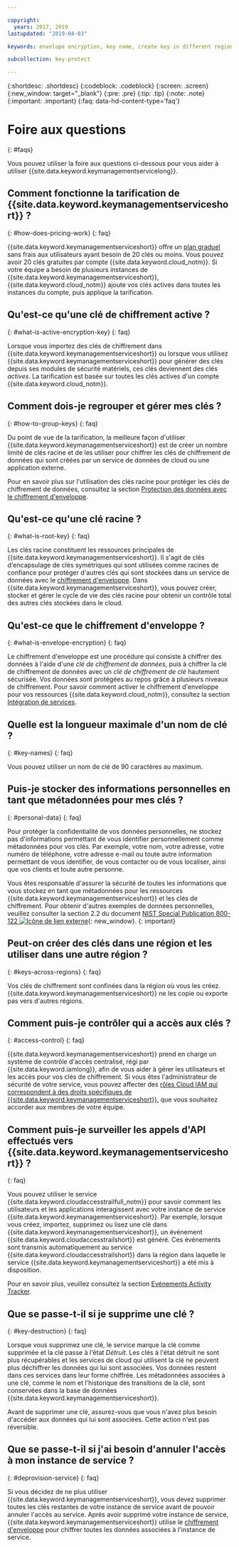 ```yaml
---

copyright:
  years: 2017, 2019
lastupdated: "2019-04-03"

keywords: envelope encryption, key name, create key in different region, delete service instance

subcollection: key-protect

---
```


{:shortdesc: .shortdesc}
{:codeblock: .codeblock}
{:screen: .screen}
{:new_window: target="_blank"}
{:pre: .pre}
{:tip: .tip}
{:note: .note}
{:important: .important}
{:faq: data-hd-content-type='faq'}

# Foire aux questions
{: #faqs}

Vous pouvez utiliser la foire aux questions ci-dessous pour vous aider à utiliser {{site.data.keyword.keymanagementservicelong}}.

## Comment fonctionne la tarification de {{site.data.keyword.keymanagementserviceshort}} ?
{: #how-does-pricing-work}
{: faq}

{{site.data.keyword.keymanagementserviceshort}} offre un [plan graduel](https://{DomainName}/catalog/services/key-protect) sans frais aux utilisateurs ayant besoin de 20 clés ou moins. Vous pouvez avoir 20 clés gratuites par compte {{site.data.keyword.cloud_notm}}. Si votre équipe a besoin de plusieurs instances de {{site.data.keyword.keymanagementserviceshort}}, {{site.data.keyword.cloud_notm}} ajoute vos clés actives dans toutes les instances du compte, puis applique la tarification. 

## Qu'est-ce qu'une clé de chiffrement active ?
{: #what-is-active-encryption-key}
{: faq}

Lorsque vous importez des clés de chiffrement dans {{site.data.keyword.keymanagementserviceshort}} ou lorsque vous utilisez {{site.data.keyword.keymanagementserviceshort}} pour générer des clés depuis ses modules de sécurité matériels, ces clés deviennent des clés _actives_. La tarification est basée sur toutes les clés actives d'un compte {{site.data.keyword.cloud_notm}}. 

## Comment dois-je regrouper et gérer mes clés ?
{: #how-to-group-keys}
{: faq}

Du point de vue de la tarification, la meilleure façon d'utiliser {{site.data.keyword.keymanagementserviceshort}} est de créer un nombre limité de clés racine et de les utiliser pour chiffrer les clés de chiffrement de données qui sont créées par un service de données de cloud ou une application externe. 

Pour en savoir plus sur l'utilisation des clés racine pour protéger les clés de chiffrement de données, consultez la section [Protection des données avec le chiffrement d'enveloppe](/docs/services/key-protect?topic=key-protect-envelope-encryption).

## Qu'est-ce qu'une clé racine ?
{: #what-is-root-key}
{: faq}

Les clés racine constituent les ressources principales de {{site.data.keyword.keymanagementserviceshort}}. Il s'agit de clés d'encapsulage de clés symétriques qui sont utilisées comme racines de confiance pour protéger d'autres clés qui sont stockées dans un service de données avec le [chiffrement d'enveloppe](/docs/services/key-protect?topic=key-protect-envelope-encryption). Dans {{site.data.keyword.keymanagementserviceshort}}, vous pouvez créer, stocker et gérer le cycle de vie des clés racine pour obtenir un contrôle total des autres clés stockées dans le cloud. 

## Qu'est-ce que le chiffrement d'enveloppe ?
{: #what-is-envelope-encryption}
{: faq}

Le chiffrement d'enveloppe est une procédure qui consiste à chiffrer des données à l'aide d'une _clé de chiffrement de données_, puis à chiffrer la clé de chiffrement de données avec un _clé de chiffrement de clé_ hautement sécurisée.  Vos données sont protégées au repos grâce à plusieurs niveaux de chiffrement. Pour savoir comment activer le chiffrement d'enveloppe pour vos ressources {{site.data.keyword.cloud_notm}}, consultez la section [Intégration de services](/docs/services/key-protect?topic=key-protect-integrate-services).

## Quelle est la longueur maximale d'un nom de clé ?
{: #key-names}
{: faq}

Vous pouvez utiliser un nom de clé de 90 caractères au maximum.

## Puis-je stocker des informations personnelles en tant que métadonnées pour mes clés ?
{: #personal-data}
{: faq}

Pour protéger la confidentialité de vos données personnelles, ne stockez pas d'informations permettant de vous identifier personnellement comme métadonnées pour vos clés. Par exemple, votre nom, votre adresse, votre numéro de téléphone, votre adresse e-mail ou toute autre information permettant de vous identifier, de vous contacter ou de vous localiser, ainsi que vos clients et toute autre personne.

Vous êtes responsable d'assurer la sécurité de toutes les informations que vous stockez en tant que métadonnées pour les ressources {{site.data.keyword.keymanagementserviceshort}} et les clés de chiffrement. Pour obtenir d'autres exemples de données personnelles, veuillez consulter la section 2.2 du document [NIST Special Publication 800-122 ![Icône de lien externe](../../icons/launch-glyph.svg "Icône de lien externe")](https://www.nist.gov/publications/guide-protecting-confidentiality-personally-identifiable-information-pii){: new_window}.
{: important}

## Peut-on créer des clés dans une région et les utiliser dans une autre région ?
{: #keys-across-regions}
{: faq}

Vos clés de chiffrement sont confinées dans la région où vous les créez. {{site.data.keyword.keymanagementserviceshort}} ne les copie ou exporte pas vers d'autres régions.

## Comment puis-je contrôler qui a accès aux clés ?
{: #access-control}
{: faq}

{{site.data.keyword.keymanagementserviceshort}} prend en charge un système de contrôle d'accès centralisé, régi par {{site.data.keyword.iamlong}}, afin de vous aider à gérer les utilisateurs et les accès pour vos clés de chiffrement. Si vous êtes l'administrateur de sécurité de votre service, vous pouvez affecter des [rôles Cloud IAM qui correspondent à des droits spécifiques de {{site.data.keyword.keymanagementserviceshort}}](/docs/services/key-protect?topic=key-protect-manage-access#roles), que vous souhaitez accorder aux membres de votre équipe.

## Comment puis-je surveiller les appels d'API effectués vers {{site.data.keyword.keymanagementserviceshort}} ?
{: faq}

Vous pouvez utiliser le service {{site.data.keyword.cloudaccesstrailfull_notm}} pour savoir comment les utilisateurs et les applications interagissent avec votre instance de service {{site.data.keyword.keymanagementserviceshort}}. Par exemple, lorsque vous créez, importez, supprimez ou lisez une clé dans {{site.data.keyword.keymanagementserviceshort}}, un événement {{site.data.keyword.cloudaccesstrailshort}} est généré. Ces événements sont transmis automatiquement au service {{site.data.keyword.cloudaccesstrailshort}} dans la région dans laquelle le service {{site.data.keyword.keymanagementserviceshort}} a été mis à disposition.

Pour en savoir plus, veuillez consultez la section [Evénements Activity Tracker](/docs/services/key-protect?topic=key-protect-activity-tracker-events).

## Que se passe-t-il si je supprime une clé ?
{: #key-destruction}
{: faq}

Lorsque vous supprimez une clé, le service marque la clé comme supprimée et la clé passe à l'état _Détruit_. Les clés à l'état détruit ne sont plus récupérables et les services de cloud qui utilisent la clé ne peuvent plus déchiffrer les données qui lui sont associées. Vos données restent dans ces services dans leur forme chiffrée. Les métadonnées associées à une clé, comme le nom et l'historique des transitions de la clé, sont conservées dans la base de données {{site.data.keyword.keymanagementserviceshort}}. 

Avant de supprimer une clé, assurez-vous que vous n'avez plus besoin d'accéder aux données qui lui sont associées. Cette action n'est pas réversible.

## Que se passe-t-il si j'ai besoin d'annuler l'accès à mon instance de service ?
{: #deprovision-service}
{: faq}

Si vous décidez de ne plus utiliser {{site.data.keyword.keymanagementserviceshort}}, vous devez supprimer toutes les clés restantes de votre instance de service avant de pouvoir annuler l'accès au service. Après avoir supprimé votre instance de service, {{site.data.keyword.keymanagementserviceshort}} utilise le [chiffrement d'enveloppe](/docs/services/key-protect?topic=key-protect-envelope-encryption) pour chiffrer toutes les données associées à l'instance de service. 
